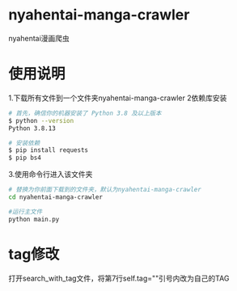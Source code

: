 # nyahentai-manga-crawler
nyahentai漫画爬虫
# 使用说明
1.下载所有文件到一个文件夹nyahentai-manga-crawler
2依赖库安装
```bash
# 首先，确信你的机器安装了 Python 3.8 及以上版本
$ python --version
Python 3.8.13

# 安装依赖
$ pip install requests
$ pip bs4
```
3.使用命令行进入该文件夹
```bash
# 替换为你前面下载到的文件夹，默认为nyahentai-manga-crawler
cd nyahentai-manga-crawler

#运行主文件
python main.py

```

# tag修改
打开search_with_tag文件，将第7行self.tag=""引号内改为自己的TAG
